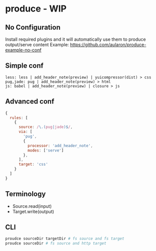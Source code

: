 # produce - WIP

## No Configuration
Install required plugins and it will automatically use them to produce output/serve content
Example: https://github.com/aularon/produce-example-no-conf

## Simple conf
```
less: less | add_header_note(preview) | yuicompressor(dist) > css
pug,jade: pug | add_header_note(preview) > html
js: babel | add_header_note(preview) | closure > js
```

## Advanced conf
```js
{
  rules: [
    {
      source: /\.(pug|jade)$/,
      via: [
        'pug',
        {
          processor: 'add_header_note',
          modes: ['serve']
        },
      ],
      target: 'css'
    }
  ]
}
```

## Terminology
- Source.read(input)
- Target.write(output)

## CLI
```sh
proudce sourceDir targetDir # fs source and fs target
proudce sourceDir # fs source and http target
```
